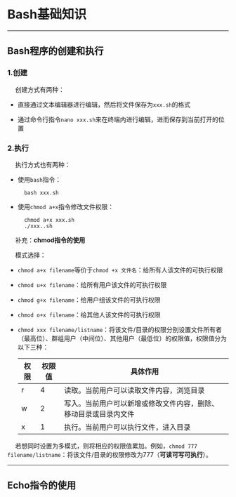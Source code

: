 # Bash基础知识

------

## Bash程序的创建和执行

### 1.创建

&emsp; 创建方式有两种：

- 直接通过文本编辑器进行编辑，然后将文件保存为`xxx.sh`的格式

- 通过命令行指令`nano xxx.sh`来在终端内进行编辑，进而保存到当前打开的位置

### 2.执行

&emsp; 执行方式也有两种：

- 使用`bash`指令：

  ```
    bash xxx.sh
  ```

- 使用`chmod a+x`指令修改文件权限：
  
  ```
    chmod a+x xxx.sh
    ./xxx..sh
  ```
&emsp; 补充：**chmod指令的使用**

&emsp; 模式选择：

  - `chmod a+x filename`等价于`chmod +x 文件名`：给所有人该文件的可执行权限
  
  - `chmod u+x filename`：给所有用户该文件的可执行权限
  
  - `chmod g+x filename`：给用户组该文件的可执行权限
  
  - `chmod o+x filename`：给其他人该文件的可执行权限
  
  - `chmod xxx filename/listname`：将该文件/目录的权限分别设置文件所有者（最高位）、群组用户（中间位）、其他用户（最低位）的权限值，权限值分为以下三种：
  
     权限 | 权限值 | 具体作用 |
    | ---- | ---- |   ----   |
    |   r  |  4   |  读取。当前用户可以读取文件内容，浏览目录 |
    |   w  |  2   |  写入。当前用户可以新增或修改文件内容，删除、移动目录或目录内文件 |
    |   x  |  1   |  执行。当前用户可以执行文件，进入目录   

&emsp; 若想同时设置为多模式，则将相应的权限值累加。例如，`chmod 777 filename/listname`：将该文件/目录的权限修改为777（**可读可写可执行**）。

  
--------------

## Echo指令的使用
